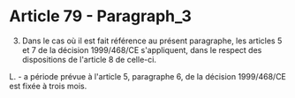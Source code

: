 # Article 79 - Paragraph_3

3. Dans le cas où il est fait référence au présent paragraphe, les articles 5 et 7 de la décision 1999/468/CE s'appliquent, dans le respect des dispositions de l'article 8 de celle-ci.

L. - a période prévue à l'article 5, paragraphe 6, de la décision 1999/468/CE est fixée à trois mois.

